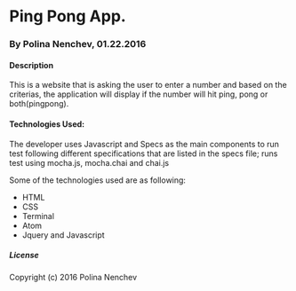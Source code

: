 # Ping Pong App.
### By Polina Nenchev, 01.22.2016

#### Description
This is a website that is asking the user to enter a number and based on the criterias, the application will display if the number will hit ping, pong or both(pingpong).

#### Technologies Used:
The developer uses Javascript and Specs as the main components to run test following different specifications that are listed in the specs file; runs test using mocha.js, mocha.chai and chai.js

Some of the technologies used are as following:
* HTML
* CSS
* Terminal
* Atom
* Jquery and Javascript


##### License
Copyright (c) 2016 Polina Nenchev
